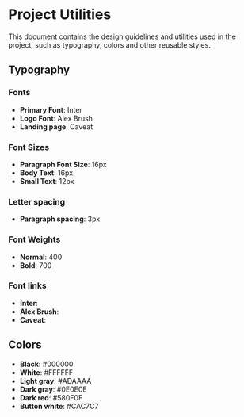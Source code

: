 # Project Utilities

This document contains the design guidelines and utilities used in the project, such as typography, colors and other reusable styles.

## Typography

### Fonts
- **Primary Font**: Inter
- **Logo Font**: Alex Brush
- **Landing page**: Caveat

### Font Sizes
- **Paragraph Font Size**: 16px
- **Body Text**: 16px
- **Small Text**: 12px

### Letter spacing
- **Paragraph spacing**: 3px

### Font Weights
- **Normal**: 400
- **Bold**: 700

### Font links
- **Inter**: 
    <link rel="preconnect" href="https://fonts.googleapis.com">
    <link rel="preconnect" href="https://fonts.gstatic.com" crossorigin>
    <link href="https://fonts.googleapis.com/css2?family=Inter:wght@100..900&display=swap" rel="stylesheet">
- **Alex Brush**: 
    <link rel="preconnect" href="https://fonts.googleapis.com">
    <link rel="preconnect" href="https://fonts.gstatic.com" crossorigin>
    <link href="https://fonts.googleapis.com/css2?family=Alex+Brush&display=swap" rel="stylesheet">
- **Caveat**:
    <link rel="preconnect" href="https://fonts.googleapis.com">
    <link rel="preconnect" href="https://fonts.gstatic.com" crossorigin>
    <link href="https://fonts.googleapis.com/css2?family=Caveat:wght@400..700&display=swap" rel="stylesheet">

## Colors

- **Black**: #000000
- **White**: #FFFFFF
- **Light gray**: #ADAAAA
- **Dark gray**: #0E0E0E
- **Dark red**: #580F0F
- **Button white**: #CAC7C7
